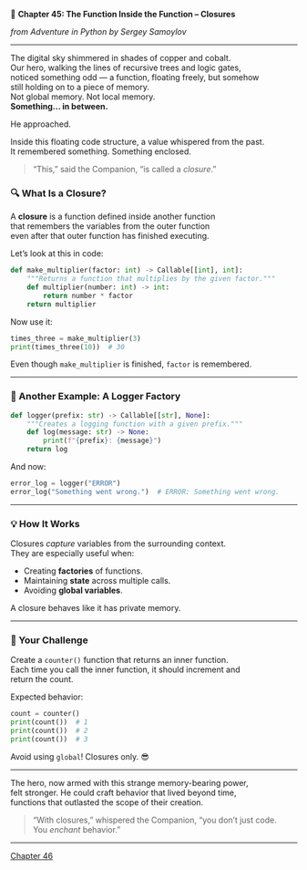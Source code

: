 🧠 **Chapter 45: The Function Inside the Function – Closures**

*from *Adventure in Python* by Sergey Samoylov*

---

The digital sky shimmered in shades of copper and cobalt.  
Our hero, walking the lines of recursive trees and logic gates,  
noticed something odd — a function, floating freely, but somehow  
still holding on to a piece of memory.  
Not global memory. Not local memory.  
**Something... in between.**

He approached.

Inside this floating code structure, a value whispered from the past.  
It remembered something. Something enclosed.

> “This,” said the Companion, “is called a *closure*.”

### 🔍 What Is a Closure?

A **closure** is a function defined inside another function  
that remembers the variables from the outer function  
even after that outer function has finished executing.

Let’s look at this in code:

```python
def make_multiplier(factor: int) -> Callable[[int], int]:
    """Returns a function that multiplies by the given factor."""
    def multiplier(number: int) -> int:
        return number * factor
    return multiplier
```

Now use it:

```python
times_three = make_multiplier(3)
print(times_three(10))  # 30
```

Even though `make_multiplier` is finished, `factor` is remembered.

---

### 🧪 Another Example: A Logger Factory

```python
def logger(prefix: str) -> Callable[[str], None]:
    """Creates a logging function with a given prefix."""
    def log(message: str) -> None:
        print(f"{prefix}: {message}")
    return log
```

And now:

```python
error_log = logger("ERROR")
error_log("Something went wrong.")  # ERROR: Something went wrong.
```

---

### 💡 How It Works

Closures *capture* variables from the surrounding context.  
They are especially useful when:

- Creating **factories** of functions.
- Maintaining **state** across multiple calls.
- Avoiding **global variables**.

A closure behaves like it has private memory.

---

### 🧩 Your Challenge

Create a `counter()` function that returns an inner function.  
Each time you call the inner function, it should increment and  
return the count.

Expected behavior:

```python
count = counter()
print(count())  # 1
print(count())  # 2
print(count())  # 3
```

Avoid using `global`! Closures only. 😎

---

The hero, now armed with this strange memory-bearing power,  
felt stronger. He could craft behavior that lived beyond time,  
functions that outlasted the scope of their creation.

> “With closures,” whispered the Companion, “you don’t just code.  
> You *enchant* behavior.”

---

[Chapter 46](Chapter_46.md)
